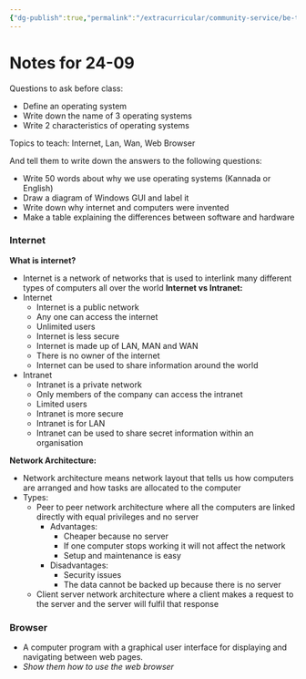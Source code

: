 ```yaml
---
{"dg-publish":true,"permalink":"/extracurricular/community-service/be-the-change/notes-for-24-09/","dgHomeLink":true,"dgPassFrontmatter":false}
---
```


# Notes for 24-09
Questions to ask before class:
- Define an operating system
- Write down the name of 3 operating systems
- Write 2 characteristics of operating systems

Topics to teach:
Internet, Lan, Wan, Web Browser

And tell them to write down the answers to the following questions:
- Write 50 words about why we use operating systems (Kannada or English)
- Draw a diagram of Windows GUI and label it
- Write down why internet and computers were invented
- Make a table explaining the differences between software and hardware

### Internet
**What is internet?**
- Internet is a network of networks that is used to interlink many different types of computers all over the world
**Internet vs Intranet:**
- Internet
	- Internet is a public network
	- Any one can access the internet 
	- Unlimited users
	- Internet is less secure
	- Internet is made up of LAN, MAN and WAN
	- There is no owner of the internet
	- Internet can be used to share information around the world 
- Intranet
	- Intranet is a private network
	- Only members of the company can access the intranet
	- Limited users
	- Intranet is more secure
	- Intranet is for LAN
	- Intranet can be used to share secret information within an organisation

**Network Architecture:**
- Network architecture means network layout that tells us how computers are arranged and how tasks are allocated to the computer
- Types:
	- Peer to peer network architecture where all the computers are linked directly with equal privileges and no server
		- Advantages:
			- Cheaper because no server
			- If one computer stops working it will not affect the network
			- Setup and maintenance is easy
		- Disadvantages:
			- Security issues
			- The data cannot be backed up because there is no server
	- Client server network architecture where a client makes a request to the server and the server will fulfil that response

### Browser
- A computer program with a graphical user interface for displaying and navigating between web pages.
- *Show them how to use the web browser*